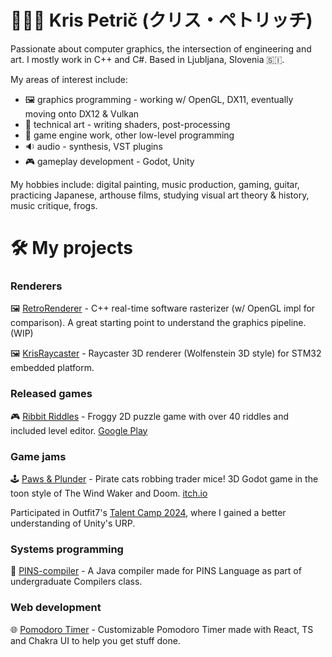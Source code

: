 # 👩🏻‍💻 Kris Petrič (クリス・ペトリッチ) 
Passionate about computer graphics, the intersection of engineering and art. I mostly work in C++ and C#. Based in Ljubljana, Slovenia 🇸🇮.

My areas of interest include: 
- 🖼️ graphics programming - working w/ OpenGL, DX11, eventually moving onto DX12 & Vulkan
- 🎨 technical art - writing shaders, post-processing
- 🎡 game engine work, other low-level programming
- 🔉 audio - synthesis, VST plugins
- 🎮 gameplay development - Godot, Unity

My hobbies include: digital painting, music production, gaming, guitar, practicing Japanese, arthouse films, studying visual art theory & history, music critique, frogs.

# 🛠 My projects

### Renderers
🖼️ [RetroRenderer](https://github.com/krisp3t/KrisRenderer) - C++ real-time software rasterizer (w/ OpenGL impl for comparison). A great starting point to understand the graphics pipeline. (WIP)

🖼️ [KrisRaycaster](https://github.com/krisp3t/KrisRaycaster) - Raycaster 3D renderer (Wolfenstein 3D style) for STM32 embedded platform.

### Released games
🎮 [Ribbit Riddles](https://github.com/krisp3t/ribbit-riddles) - Froggy 2D puzzle game with over 40 riddles and included level editor. [Google Play](https://play.google.com/store/apps/details?id=com.krisp3t.ribbitriddles&pli=1)

### Game jams
🕹️ [Paws & Plunder](https://github.com/pigslyer/BlackCat2024) - Pirate cats robbing trader mice! 3D Godot game in the toon style of The Wind Waker and Doom. [itch.io](https://pigslyer.itch.io/black-cat)

Participated in Outfit7's [Talent Camp 2024](https://outfit7.com/talent-camp), where I gained a better understanding of Unity's URP.

### Systems programming
🎡 [PINS-compiler](https://github.com/krisp3t/PINS-compiler) - A Java compiler made for PINS Language as part of undergraduate Compilers class.

### Web development
🌐 [Pomodoro Timer](https://github.com/krisp3t/pomodoro-react-vite) - Customizable Pomodoro Timer made with React, TS and Chakra UI to help you get stuff done.
